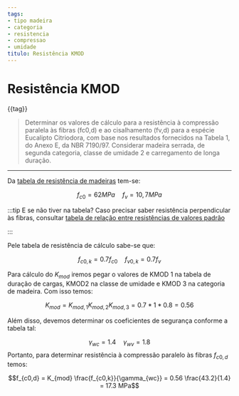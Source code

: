 ```yaml
---
tags:
- tipo madeira
- categoria
- resistencia
- compressao
- umidade
titulo: Resistência KMOD 
---
```


# Resistência KMOD 

<v-chip v-for="tag in $frontmatter.tags"> {{tag}}</v-chip>

> Determinar os valores de cálculo para a resistência à compressão paralela às fibras (fc0,d) e ao cisalhamento (fv,d) para a espécie Eucalipto Citriodora, com base nos resultados fornecidos na Tabela 1, do Anexo E, da NBR 7190/97. Considerar madeira serrada, de segunda categoria, classe de umidade 2 e carregamento de longa duração.

---

Da [tabela de resistência de madeiras](/madeiras/tabelas.html#especies) tem-se:

$$f_{c0} = 62 MPa  \quad f_v = 10,7 MPa$$


:::tip E se não tiver na tabela?
Caso precisar saber resistência perpendicular às fibras, consultar [tabela de relação entre resistências de valores padrão](/madeiras/tabelas.html#relacoes-entre-resistencia)

:::

Pele tabela de resistência de cálculo sabe-se que:

$$f_{c0,k} = 0.7 f_{c0} \quad f_{v0,k} = 0.7 f_v$$

Para cálculo do $K_{mod}$ iremos pegar o valores de KMOD 1 na tabela de duração de cargas, KMOD2 na classe de umidade e KMOD 3 na categoria de madeira. Com isso temos:

$$K_{mod} = K_{mod,1} K_{mod,2} K_{mod,3} = 0.7 * 1 * 0.8 = 0.56$$

Além disso, devemos determinar os coeficientes de segurança conforme a tabela tal:

$$\gamma_{wc} = 1.4 \quad \gamma_{wv} = 1.8$$
Portanto, para determinar resistência à compressão paralelo às fibras $f_{c0,d}$ temos:

$$f_{c0,d} = K_{mod} \frac{f_{c0,k}}{\gamma_{wc}} = 0.56 \frac{43.2}{1.4} = 17.3 MPa$$




